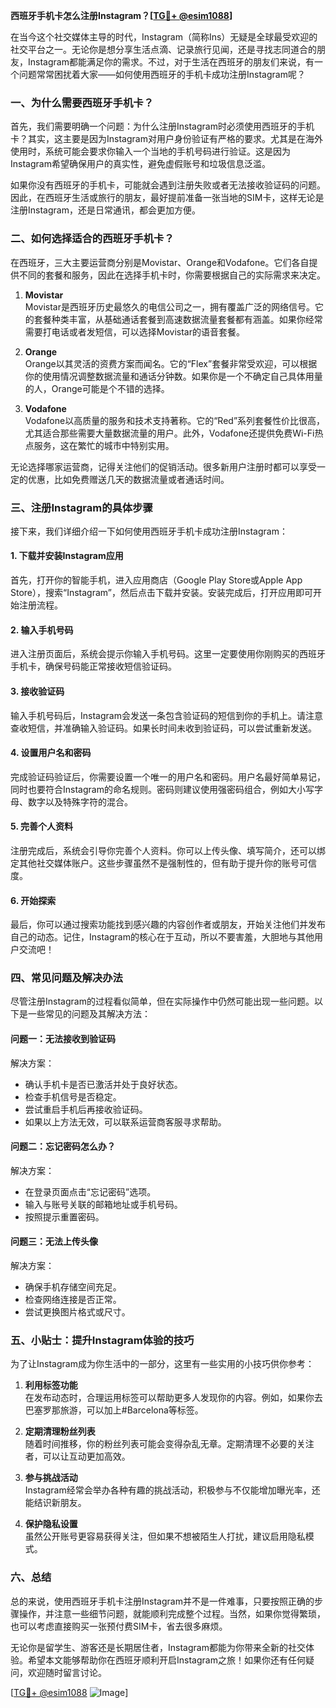 **西班牙手机卡怎么注册Instagram？[[TG💪+ @esim1088](https://t.me/s/esim1088)]**

在当今这个社交媒体主导的时代，Instagram（简称Ins）无疑是全球最受欢迎的社交平台之一。无论你是想分享生活点滴、记录旅行见闻，还是寻找志同道合的朋友，Instagram都能满足你的需求。不过，对于生活在西班牙的朋友们来说，有一个问题常常困扰着大家——如何使用西班牙的手机卡成功注册Instagram呢？

### 一、为什么需要西班牙手机卡？

首先，我们需要明确一个问题：为什么注册Instagram时必须使用西班牙的手机卡？其实，这主要是因为Instagram对用户身份验证有严格的要求。尤其是在海外使用时，系统可能会要求你输入一个当地的手机号码进行验证。这是因为Instagram希望确保用户的真实性，避免虚假账号和垃圾信息泛滥。

如果你没有西班牙的手机卡，可能就会遇到注册失败或者无法接收验证码的问题。因此，在西班牙生活或旅行的朋友，最好提前准备一张当地的SIM卡，这样无论是注册Instagram，还是日常通讯，都会更加方便。

### 二、如何选择适合的西班牙手机卡？

在西班牙，三大主要运营商分别是Movistar、Orange和Vodafone。它们各自提供不同的套餐和服务，因此在选择手机卡时，你需要根据自己的实际需求来决定。

1. **Movistar**  
   Movistar是西班牙历史最悠久的电信公司之一，拥有覆盖广泛的网络信号。它的套餐种类丰富，从基础通话套餐到高速数据流量套餐都有涵盖。如果你经常需要打电话或者发短信，可以选择Movistar的语音套餐。

2. **Orange**  
   Orange以其灵活的资费方案而闻名。它的“Flex”套餐非常受欢迎，可以根据你的使用情况调整数据流量和通话分钟数。如果你是一个不确定自己具体用量的人，Orange可能是个不错的选择。

3. **Vodafone**  
   Vodafone以高质量的服务和技术支持著称。它的“Red”系列套餐性价比很高，尤其适合那些需要大量数据流量的用户。此外，Vodafone还提供免费Wi-Fi热点服务，这在繁忙的城市中特别实用。

无论选择哪家运营商，记得关注他们的促销活动。很多新用户注册时都可以享受一定的优惠，比如免费赠送几天的数据流量或者通话时间。

### 三、注册Instagram的具体步骤

接下来，我们详细介绍一下如何使用西班牙手机卡成功注册Instagram：

#### 1. 下载并安装Instagram应用  
首先，打开你的智能手机，进入应用商店（Google Play Store或Apple App Store），搜索“Instagram”，然后点击下载并安装。安装完成后，打开应用即可开始注册流程。

#### 2. 输入手机号码  
进入注册页面后，系统会提示你输入手机号码。这里一定要使用你刚购买的西班牙手机卡，确保号码能正常接收短信验证码。

#### 3. 接收验证码  
输入手机号码后，Instagram会发送一条包含验证码的短信到你的手机上。请注意查收短信，并准确输入验证码。如果长时间未收到验证码，可以尝试重新发送。

#### 4. 设置用户名和密码  
完成验证码验证后，你需要设置一个唯一的用户名和密码。用户名最好简单易记，同时也要符合Instagram的命名规则。密码则建议使用强密码组合，例如大小写字母、数字以及特殊字符的混合。

#### 5. 完善个人资料  
注册完成后，系统会引导你完善个人资料。你可以上传头像、填写简介，还可以绑定其他社交媒体账户。这些步骤虽然不是强制性的，但有助于提升你的账号可信度。

#### 6. 开始探索  
最后，你可以通过搜索功能找到感兴趣的内容创作者或朋友，开始关注他们并发布自己的动态。记住，Instagram的核心在于互动，所以不要害羞，大胆地与其他用户交流吧！

### 四、常见问题及解决办法

尽管注册Instagram的过程看似简单，但在实际操作中仍然可能出现一些问题。以下是一些常见的问题及其解决方法：

#### 问题一：无法接收到验证码  
解决方案：  
- 确认手机卡是否已激活并处于良好状态。  
- 检查手机信号是否稳定。  
- 尝试重启手机后再接收验证码。  
- 如果以上方法无效，可以联系运营商客服寻求帮助。

#### 问题二：忘记密码怎么办？  
解决方案：  
- 在登录页面点击“忘记密码”选项。  
- 输入与账号关联的邮箱地址或手机号码。  
- 按照提示重置密码。

#### 问题三：无法上传头像  
解决方案：  
- 确保手机存储空间充足。  
- 检查网络连接是否正常。  
- 尝试更换图片格式或尺寸。

### 五、小贴士：提升Instagram体验的技巧

为了让Instagram成为你生活中的一部分，这里有一些实用的小技巧供你参考：

1. **利用标签功能**  
   在发布动态时，合理运用标签可以帮助更多人发现你的内容。例如，如果你去巴塞罗那旅游，可以加上#Barcelona等标签。

2. **定期清理粉丝列表**  
   随着时间推移，你的粉丝列表可能会变得杂乱无章。定期清理不必要的关注者，可以让互动更加高效。

3. **参与挑战活动**  
   Instagram经常会举办各种有趣的挑战活动，积极参与不仅能增加曝光率，还能结识新朋友。

4. **保护隐私设置**  
   虽然公开账号更容易获得关注，但如果不想被陌生人打扰，建议启用隐私模式。

### 六、总结

总的来说，使用西班牙手机卡注册Instagram并不是一件难事，只要按照正确的步骤操作，并注意一些细节问题，就能顺利完成整个过程。当然，如果你觉得繁琐，也可以考虑直接购买一张预付费SIM卡，省去很多麻烦。

无论你是留学生、游客还是长期居住者，Instagram都能为你带来全新的社交体验。希望本文能够帮助你在西班牙顺利开启Instagram之旅！如果你还有任何疑问，欢迎随时留言讨论。

[[TG💪+ @esim1088](https://t.me/s/esim1088) ![Image](https://i.postimg.cc/4NQfJmqS/Snipaste-2025-05-13-00-14-12.png)]